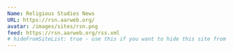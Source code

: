 ```yaml
---
Name: Religious Studies News
URL: https://rsn.aarweb.org/
avatar: /images/sites/rsn.png
feed: https://rsn.aarweb.org/rss.xml
# hideFromSiteList: true - use this if you want to hide this site from the list of sites on this page: https://eleventy-m10y.lkmt.us/sites/
---
```

